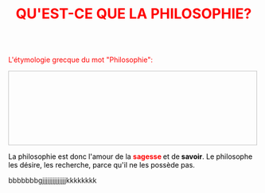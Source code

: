 <meta chartes="utf-8" />
<html>
 <head><style>
    #para1{
        text-align:center;
        color:red
    }
    #para2{
        text-align:left;
        color:red
    }
    #para3{
        text-align:left;
        color:#000000
    }

 </style></head>

 <body>
 <h1 id="para1">QU'EST-CE QUE LA PHILOSOPHIE?</h1>
 <br>
 <br>
 <p id="para2">L'étymologie grecque du mot "Philosophie":</p>
 <img scr="https://drive.google.com/file/d/14BgtKV6_uXQsB_hg8aT5UZT3TVkRV4-U/view" width="500" height="150"/>
 <p id="para3"> La philosophie est donc l'amour de la <b style="color:red;"> sagesse </b> et de<b color="red"> savoir</b>. Le philosophe les désire, les recherche, parce qu'il ne les possède pas.  </p>
 <p>bbbbbbbgjjjjjjjjjjjjjjkkkkkkkk</p>
 </body>
</html>


 
 
